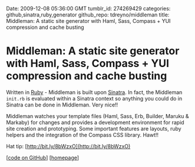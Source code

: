 Date: 2009-12-08 05:36:00 GMT
tumblr_id: 274269429
categories: github,sinatra,ruby,generator
github_repo: tdreyno/middleman
title: Middleman: A static site generator with Haml, Sass, Compass + YUI compression and cache busting

# Middleman: A static site generator with Haml, Sass, Compass + YUI compression and cache busting

Written in [Ruby](http://www.ruby-lang.org/en/) - Middleman is built upon [Sinatra](http://www.sinatrarb.com/). In fact, the Middleman `init.rb` is evaluated within a Sinatra context so anything you could do in Sinatra can be done in Middleman. Very nice!!

Middleman watches your template files (Haml, Sass, Erb, Builder, Maruku & Markaby) for changes and provides a development environment for rapid site creation and prototyping. Some important features are layouts, ruby helpers and the integration of the Compass CSS library. Hawt!!

Hat tip: [http://bit.ly/8bWzxO](http://bit.ly/8bWzxO)

[[code on GitHub](http://github.com/tdreyno/middleman)] [[homepage](http://awardwinningfjords.com/2009/10/22/middleman.html)]
